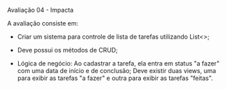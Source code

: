 Avaliação 04 - Impacta

A avaliação consiste em:

- Criar um sistema para controle de lista de tarefas utilizando List<>;

- Deve possui os métodos de CRUD;

- Lógica de negócio:
Ao cadastrar a tarefa, ela entra em status "a fazer" com uma data de início e de conclusão;
Deve existir duas views, uma para exibir as tarefas "a fazer" e outra para exibir as tarefas "feitas".
